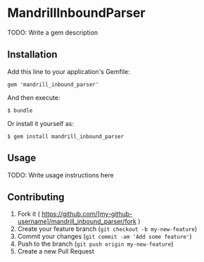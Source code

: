 # MandrillInboundParser

TODO: Write a gem description

## Installation

Add this line to your application's Gemfile:

    gem 'mandrill_inbound_parser'

And then execute:

    $ bundle

Or install it yourself as:

    $ gem install mandrill_inbound_parser

## Usage

TODO: Write usage instructions here

## Contributing

1. Fork it ( https://github.com/[my-github-username]/mandrill_inbound_parser/fork )
2. Create your feature branch (`git checkout -b my-new-feature`)
3. Commit your changes (`git commit -am 'Add some feature'`)
4. Push to the branch (`git push origin my-new-feature`)
5. Create a new Pull Request

